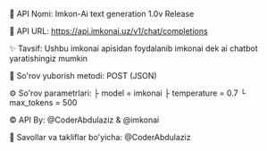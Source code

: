 📓 API Nomi: Imkon-Ai text generation 1.0v Release

🔗 API URL: https://api.imkonai.uz/v1/chat/completions

✨ Tavsif: Ushbu imkonai apisidan foydalanib imkonai dek ai chatbot yaratishingiz mumkin

🔻 So'rov yuborish metodi: POST (JSON)

⚙️ So'rov parametrlari:
 ├ model = imkonai
 ├ temperature = 0.7 
 └ max_tokens = 500

©️ API By: @CoderAbdulaziz & @imkonai

💬 Savollar va takliflar bo'yicha: @CoderAbdulaziz
